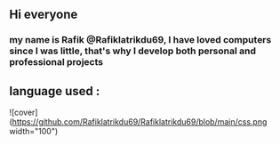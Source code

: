 ## Hi everyone 
###  my name is Rafik @Rafiklatrikdu69, I have loved computers since I was little, that's why I develop both personal and professional projects
## language used : 
![cover](https://github.com/Rafiklatrikdu69/Rafiklatrikdu69/blob/main/css.png  width="100")
